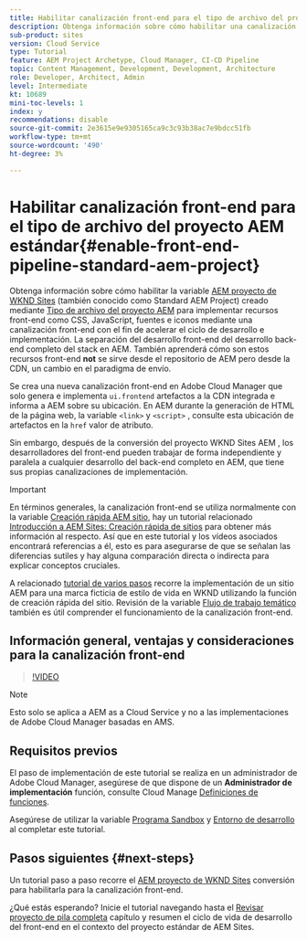```yaml
---
title: Habilitar canalización front-end para el tipo de archivo del proyecto AEM estándar
description: Obtenga información sobre cómo habilitar una canalización front-end para un proyecto de AEM estándar para una implementación más rápida de recursos estáticos como CSS, JavaScript, fuentes e iconos. También separación del desarrollo front-end del desarrollo back-end completo del stack en AEM.
sub-product: sites
version: Cloud Service
type: Tutorial
feature: AEM Project Archetype, Cloud Manager, CI-CD Pipeline
topic: Content Management, Development, Development, Architecture
role: Developer, Architect, Admin
level: Intermediate
kt: 10689
mini-toc-levels: 1
index: y
recommendations: disable
source-git-commit: 2e3615e9e9305165ca9c3c93b38ac7e9bdcc51fb
workflow-type: tm+mt
source-wordcount: '490'
ht-degree: 3%

---
```



# Habilitar canalización front-end para el tipo de archivo del proyecto AEM estándar{#enable-front-end-pipeline-standard-aem-project}

Obtenga información sobre cómo habilitar la variable [AEM proyecto de WKND Sites](https://github.com/adobe/aem-guides-wknd) (también conocido como Standard AEM Project) creado mediante [Tipo de archivo del proyecto AEM](https://github.com/adobe/aem-project-archetype) para implementar recursos front-end como CSS, JavaScript, fuentes e iconos mediante una canalización front-end con el fin de acelerar el ciclo de desarrollo e implementación. La separación del desarrollo front-end del desarrollo back-end completo del stack en AEM. También aprenderá cómo son estos recursos front-end __not__ se sirve desde el repositorio de AEM pero desde la CDN, un cambio en el paradigma de envío.


Se crea una nueva canalización front-end en Adobe Cloud Manager que solo genera e implementa `ui.frontend` artefactos a la CDN integrada e informa a AEM sobre su ubicación. En AEM durante la generación de HTML de la página web, la variable `<link>` y `<script>` , consulte esta ubicación de artefactos en la `href` valor de atributo.

Sin embargo, después de la conversión del proyecto WKND Sites AEM , los desarrolladores del front-end pueden trabajar de forma independiente y paralela a cualquier desarrollo del back-end completo en AEM, que tiene sus propias canalizaciones de implementación.

>[!IMPORTANT]
>
>En términos generales, la canalización front-end se utiliza normalmente con la variable [Creación rápida AEM sitio](https://experienceleague.adobe.com/docs/experience-manager-cloud-service/content/sites/administering/site-creation/quick-site/overview.html?lang=en), hay un tutorial relacionado [Introducción a AEM Sites: Creación rápida de sitios](https://experienceleague.adobe.com/docs/experience-manager-learn/getting-started-wknd-tutorial-develop/site-template/overview.html) para obtener más información al respecto. Así que en este tutorial y los vídeos asociados encontrará referencias a él, esto es para asegurarse de que se señalan las diferencias sutiles y hay alguna comparación directa o indirecta para explicar conceptos cruciales.


A relacionado [tutorial de varios pasos](https://experienceleague.adobe.com/docs/experience-manager-learn/getting-started-wknd-tutorial-develop/site-template/overview.html) recorre la implementación de un sitio AEM para una marca ficticia de estilo de vida en WKND utilizando la función de creación rápida del sitio. Revisión de la variable [Flujo de trabajo temático](https://experienceleague.adobe.com/docs/experience-manager-learn/getting-started-wknd-tutorial-develop/site-template/theming.html) también es útil comprender el funcionamiento de la canalización front-end.

## Información general, ventajas y consideraciones para la canalización front-end

>[!VIDEO](https://video.tv.adobe.com/v/3409343/)


>[!NOTE]
>
>Esto solo se aplica a AEM as a Cloud Service y no a las implementaciones de Adobe Cloud Manager basadas en AMS.

## Requisitos previos

El paso de implementación de este tutorial se realiza en un administrador de Adobe Cloud Manager, asegúrese de que dispone de un __Administrador de implementación__ función, consulte Cloud Manage [Definiciones de funciones](https://experienceleague.adobe.com/docs/experience-manager-cloud-manager/content/requirements/users-and-roles.html?lang=en#role-definitions).

Asegúrese de utilizar la variable [Programa Sandbox](https://experienceleague.adobe.com/docs/experience-manager-cloud-service/content/implementing/using-cloud-manager/programs/introduction-sandbox-programs.html) y [Entorno de desarrollo](https://experienceleague.adobe.com/docs/experience-manager-cloud-service/content/implementing/using-cloud-manager/manage-environments.html) al completar este tutorial.

## Pasos siguientes {#next-steps}

Un tutorial paso a paso recorre el [AEM proyecto de WKND Sites](https://github.com/adobe/aem-guides-wknd) conversión para habilitarla para la canalización front-end.

¿Qué estás esperando? Inicie el tutorial navegando hasta el [Revisar proyecto de pila completa](review-uifrontend-module.md) capítulo y resumen el ciclo de vida de desarrollo del front-end en el contexto del proyecto estándar de AEM Sites.

